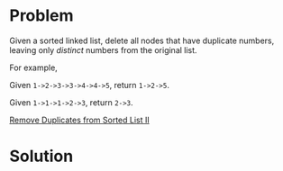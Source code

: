 
# Problem

Given a sorted linked list, delete all nodes that have duplicate numbers,
leaving only _distinct_ numbers from the original list.

For example,

Given `1->2->3->3->4->4->5`, return `1->2->5`.

Given `1->1->1->2->3`, return `2->3`.



[Remove Duplicates from Sorted List II](https://leetcode.com/problems/remove-duplicates-from-sorted-list-ii)

# Solution



